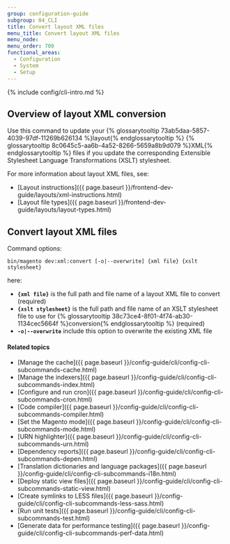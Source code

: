 ```yaml
---
group: configuration-guide
subgroup: 04_CLI
title: Convert layout XML files
menu_title: Convert layout XML files
menu_node:
menu_order: 700
functional_areas:
  - Configuration
  - System
  - Setup
---
```


{% include config/cli-intro.md %}

## Overview of layout XML conversion

Use this command to update your {% glossarytooltip 73ab5daa-5857-4039-97df-11269b626134 %}layout{% endglossarytooltip %} {% glossarytooltip 8c0645c5-aa6b-4a52-8266-5659a8b9d079 %}XML{% endglossarytooltip %} files if you update the corresponding Extensible Stylesheet Language Transformations (XSLT) stylesheet.

For more information about layout XML files, see:

-   [Layout instructions]({{ page.baseurl }}/frontend-dev-guide/layouts/xml-instructions.html)
-   [Layout file types]({{ page.baseurl }}/frontend-dev-guide/layouts/layout-types.html)

## Convert layout XML files

Command options:

	bin/magento dev:xml:convert [-o|--overwrite] {xml file} {xslt stylesheet}

here:

-   **`{xml file}`** is the full path and file name of a layout XML file to convert (required)
-   **`{xslt stylesheet}`** is the full path and file name of an XSLT stylesheet file to use for {% glossarytooltip 38c73ce4-8f01-4f74-ab30-1134cec5664f %}conversion{% endglossarytooltip %} (required)
-   **`-o|--overwrite`** include this option to overwrite the existing XML file

#### Related topics

-   [Manage the cache]({{ page.baseurl }}/config-guide/cli/config-cli-subcommands-cache.html)
-   [Manage the indexers]({{ page.baseurl }}/config-guide/cli/config-cli-subcommands-index.html)
-   [Configure and run cron]({{ page.baseurl }}/config-guide/cli/config-cli-subcommands-cron.html)
-   [Code compiler]({{ page.baseurl }}/config-guide/cli/config-cli-subcommands-compiler.html)
-   [Set the Magento mode]({{ page.baseurl }}/config-guide/cli/config-cli-subcommands-mode.html)
-   [URN highlighter]({{ page.baseurl }}/config-guide/cli/config-cli-subcommands-urn.html)
-   [Dependency reports]({{ page.baseurl }}/config-guide/cli/config-cli-subcommands-depen.html)
-   [Translation dictionaries and language packages]({{ page.baseurl }}/config-guide/cli/config-cli-subcommands-i18n.html)
-   [Deploy static view files]({{ page.baseurl }}/config-guide/cli/config-cli-subcommands-static-view.html)
-   [Create symlinks to LESS files]({{ page.baseurl }}/config-guide/cli/config-cli-subcommands-less-sass.html)
-   [Run unit tests]({{ page.baseurl }}/config-guide/cli/config-cli-subcommands-test.html)
-   [Generate data for performance testing]({{ page.baseurl }}/config-guide/cli/config-cli-subcommands-perf-data.html)
